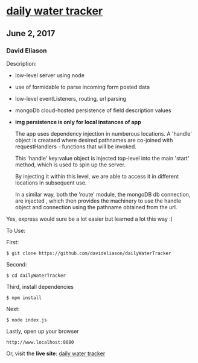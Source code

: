 # [daily water tracker](https://dailywatertracker.herokuapp.com/)
## June 2, 2017
### David Eliason

Description:
  * low-level server using node
  * use of formidable to parse incoming form posted data
  * low-level eventListeners, routing, url parsing
  * mongoDb cloud-hosted persistence of field description values
  * **img persistence is only for local instances of app**

    The app uses dependency injection in numberous locations. A 'handle' object is creataed
    where desired pathnames are co-joined with requestHandlers - functions that will be invoked.

    This 'handle' key:value object is injected top-level into the main 'start' method, which is used to spin up the server.

    By injecting it within this level, we are able to access it
    in different locations in subsequent use.

    In a similar way, both the 'route' module, the mongoDB db connection, are injected , which then provides the machinery to use the handle object and connection using the pathname obtained from the url.

Yes, express would sure be a lot easier but learned a lot this way :)

To Use:

First:
````
$ git clone https://github.com/davideliason/dailyWaterTracker
````
Second:
````
$ cd dailyWaterTracker
````
Third, install dependencies
````
$ npm install
````
Next:
````
$ node index.js
````
Lastly, open up your browser
````
http://www.localhost:8080
````


Or, visit the **live site**: [daily water tracker](https://dailywatertracker.herokuapp.com/)
